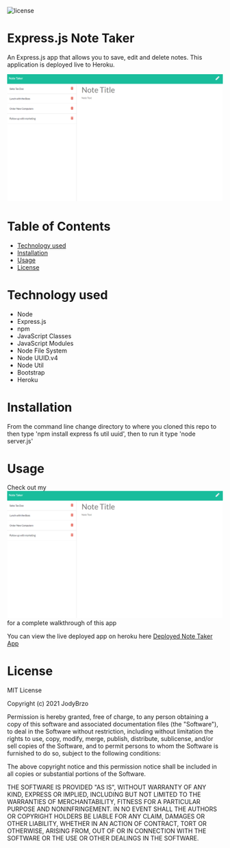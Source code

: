![license](https://img.shields.io/static/v1?label=license&message=MIT&color=brightgreen)

# Express.js Note Taker
An Express.js app that allows you to save, edit and delete notes.  This application is deployed live to Heroku.


![SAMPLE](Develop/public/assets/images/mockup.gif)


# Table of Contents 

* [Technology used](#Technology%20used)
* [Installation](#Installation)
* [Usage](#Usage)
* [License](#License)


# Technology used

* Node
* Express.js
* npm
* JavaScript Classes
* JavaScript Modules
* Node File System 
* Node UUID.v4
* Node Util
* Bootstrap
* Heroku

# Installation 

From the command line change directory to where you cloned this repo to then type 'npm install express fs util uuid', then to run it type 'node server.js'

# Usage
Check out my ![video tutorial](Develop/public/assets/images/mockup.gif) for a complete walkthrough of this app 

You can view the live deployed app on heroku here [Deployed Note Taker App ](https://radiant-sierra-40853.herokuapp.com/)


# License
MIT License

Copyright (c) 2021 JodyBrzo

Permission is hereby granted, free of charge, to any person obtaining a copy 
of this software and associated documentation files (the "Software"), to deal
in the Software without restriction, including without limitation the rights
to use, copy, modify, merge, publish, distribute, sublicense, and/or sell
copies of the Software, and to permit persons to whom the Software is
furnished to do so, subject to the following conditions:

The above copyright notice and this permission notice shall be included in all
copies or substantial portions of the Software.

THE SOFTWARE IS PROVIDED "AS IS", WITHOUT WARRANTY OF ANY KIND, EXPRESS OR
IMPLIED, INCLUDING BUT NOT LIMITED TO THE WARRANTIES OF MERCHANTABILITY,
FITNESS FOR A PARTICULAR PURPOSE AND NONINFRINGEMENT. IN NO EVENT SHALL THE
AUTHORS OR COPYRIGHT HOLDERS BE LIABLE FOR ANY CLAIM, DAMAGES OR OTHER
LIABILITY, WHETHER IN AN ACTION OF CONTRACT, TORT OR OTHERWISE, ARISING FROM,
OUT OF OR IN CONNECTION WITH THE SOFTWARE OR THE USE OR OTHER DEALINGS IN THE
SOFTWARE.
